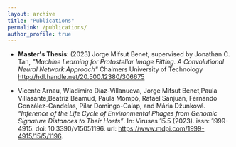 ```yaml
---
layout: archive
title: "Publications"
permalink: /publications/
author_profile: true
---
```


 - **Master's Thesis**: (2023) Jorge Mifsut Benet, supervised by Jonathan C. Tan, *"Machine Learning for Protostellar Image Fitting. A Convolutional Neural Network Approach"*  Chalmers University of Technology
http://hdl.handle.net/20.500.12380/306675

 - Vicente Arnau, Wladimiro Díaz-Villanueva, Jorge Mifsut Benet,Paula Villasante,Beatriz Beamud, Paula Mompó, Rafael Sanjuan, Fernando González-Candelas, Pilar Domingo-Calap, and Mária Džunková. *“Inference of the Life Cycle of Environmental Phages from Genomic Signature Distances to Their Hosts”*. In: Viruses 15.5 (2023). issn: 1999-4915. doi: 10.3390/v15051196. url: https://www.mdpi.com/1999-4915/15/5/1196.
